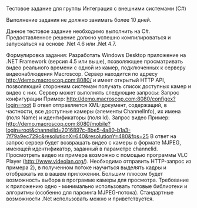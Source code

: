 Тестовое задание для группы Интеграция с внешними системами (C#)

Выполнение задания не должно занимать более 10 дней.

Данное тестовое задание необходимо выполнить на C#. Предоставленное решение должно успешно компилироваться и запускаться на основе .Net 4.6 или .Net 4.7.

Формулировка задания:
Разработать Windows Desktop приложение на .NET Framework (версия 4.5 или выше), позволяющее просматривать видео реального времени с одной из камер,
подключенных к серверу видеонаблюдения Macroscop. Сервер находится по адресу http://demo.macroscop.com:8080/ и имеет открытый HTTP API,
позволяющий сторонним системам получать список доступных камер и видео с них.
Сервер может выполнять следующие запросы:
Запрос конфигурации
Пример: http://demo.macroscop.com:8080/configex?login=root
В ответ отправляется XML-документ, содержащий, в частности, все доступные камеры (элементы ChannelInfo), их имена (поля Name) и идентификаторы (поля Id).
Запрос видео
Пример: http://demo.macroscop.com:8080/mobile?login=root&channelid=2016897c-8be5-4a80-b1a3-7f79a9ec729c&resolutionX=640&resolutionY=480&fps=25
В ответ на запрос сервер будет возвращать видео с камеры в формате MJPEG, имеющей идентификатор, заданный в параметре channelid.  
Просмотреть видео из примера возможно с помощью программы VLC Player (http://www.videolan.org/).
Необходимо отправить HTTP-запрос из примера 2), в полученном потоке научиться выделять кадры и отображать их в вашем приложении. 
Большим плюсом будет возможность выбора в программе камеры для просмотра.
Требование к приложению одно - минимально использовать готовые библиотеки и алгоритмы (особенно для парсинга MJPEG-потока). 
Стандартные возможности .Net использовать можно и приветствуется.
